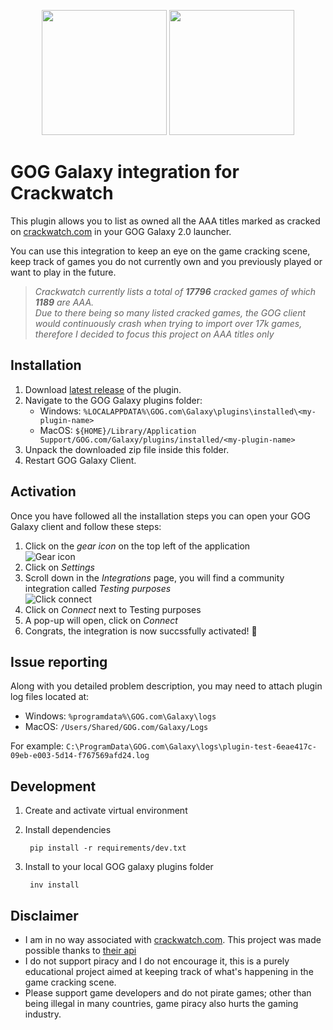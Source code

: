 <p align="center">
  	<img height="200px" width="200px" src="https://i.imgur.com/EIDQK8I.png" />
	<img height="200px" width="200px" src="https://crackwatch.com/icons/crackwatch.svg" />
</p>

# GOG Galaxy integration for Crackwatch
This plugin allows you to list as owned all the AAA titles marked as cracked on [crackwatch.com](https://crackwatch.com/) in your GOG Galaxy 2.0 launcher.  
  
You can use this integration to keep an eye on the game cracking scene, keep track of games you do not currently own and you previously played or want to play in the future.
  
>*Crackwatch currently lists a total of **17796** cracked games of which **1189** are AAA.*  
>*Due to there being so many listed cracked games, the GOG client would continuously crash when trying to import over 17k games, therefore I decided to focus this project on AAA titles only*

## Installation
1. Download [latest release](https://github.com/lorcalhost/galaxy-integration-crackwatch/releases/latest) of the plugin.
2. Navigate to the GOG Galaxy plugins folder:
	- Windows: `%LOCALAPPDATA%\GOG.com\Galaxy\plugins\installed\<my-plugin-name>`
	- MacOS: `${HOME}/Library/Application Support/GOG.com/Galaxy/plugins/installed/<my-plugin-name>`
3. Unpack the downloaded zip file inside this folder.
4. Restart GOG Galaxy Client.

## Activation
Once you have followed all the installation steps you can open your GOG Galaxy client and follow these steps:
1. Click on the *gear icon* on the top left of the application  
![Gear icon](https://i.imgur.com/vgFYl0S.png)
2. Click on *Settings*
3. Scroll down in the *Integrations* page, you will find a community integration called *Testing purposes*  
![Click connect](https://i.imgur.com/ymHPeSO.png)
4. Click on *Connect* next to Testing purposes  
5. A pop-up will open, click on *Connect*  
6. Congrats, the integration is now succssfully activated! 🎉

## Issue reporting
Along with you detailed problem description, you may need to attach plugin log files located at:
- Windows: `%programdata%\GOG.com\Galaxy\logs`
- MacOS: `/Users/Shared/GOG.com/Galaxy/Logs`

For example:
`C:\ProgramData\GOG.com\Galaxy\logs\plugin-test-6eae417c-09eb-e003-5d14-f767569afd24.log`

## Development

1. Create and activate virtual environment
2. Install dependencies

        pip install -r requirements/dev.txt

3. Install to your local GOG galaxy plugins folder
 
        inv install


## Disclaimer
- I am in no way associated with [crackwatch.com](https://crackwatch.com/). This project was made possible thanks to [their api](https://crackwatch.com/api)
- I do not support piracy and I do not encourage it, this is a purely educational project aimed at keeping track of what's happening in the game cracking scene.
- Please support game developers and do not pirate games; other than being illegal in many countries, game piracy also hurts the gaming industry.

